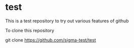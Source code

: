 test
====

This is a test repository to try out various features of github

To clone this repository

git clone https://github.com/sigma-test/test

